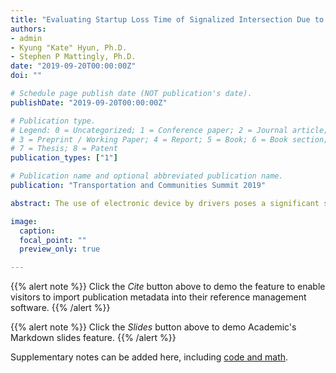 ```yaml
---
title: "Evaluating Startup Loss Time of Signalized Intersection Due to Technology Induced Driving Behavior"
authors:
- admin
- Kyung "Kate" Hyun, Ph.D.
- Stephen P Mattingly, Ph.D.
date: "2019-09-20T00:00:00Z"
doi: ""

# Schedule page publish date (NOT publication's date).
publishDate: "2019-09-20T00:00:00Z"

# Publication type.
# Legend: 0 = Uncategorized; 1 = Conference paper; 2 = Journal article;
# 3 = Preprint / Working Paper; 4 = Report; 5 = Book; 6 = Book section;
# 7 = Thesis; 8 = Patent
publication_types: ["1"]

# Publication name and optional abbreviated publication name.
publication: "Transportation and Communities Summit 2019"

abstract: The use of electronic device by drivers poses a significant safety risk; However, distractions appear likely to impact operations as well as safety. In 2013, the Centers for Disease Control and Prevention (CDC, 2013) reported that about 69% of the total drivers of the United States talk on their cell phone, 31% email or read and send text messages while driving. A 2014 report by the National Highway Traffic Safety Administration (NHTSA) focused on the behavioral factors that contributed to 32,999 highway fatalities and 3.9 million injuries in the US in 2014.  In urban transportation, performance of signalized intersection requires significant attention because it represents the primary source of delay for urban roads. Saturation flow, lost time and the queue length represent the important parameters for the planning, design and control of a signalized intersection.  Distracted driving may cause a vehicle to travel at a lower than expected speed or fail to move when receiving the right-of-way. Failure to response immediately when the signal turns green may have an impact on start-up lost time. At the on-set of green, the perception-reaction time varies from time to time and place to place due to- distracted drivers, psychological factors and other circumstances.  On the other hand, the ideal saturation flow rate is defined as the equivalent hourly rate at which previously queued vehicles can traverse an intersection approach under prevailing condition, assuming that the green signal is available at all times and no lost time are experienced.  But ideally, many sorts of driver distraction impinge on driver and increases startup lost time.  The delays at traffic signals contribute an estimated 5 to 10 percent of all traffic delay. In 2017, in the US alone, congestion cost about $305 billion. Electronic device distraction requires careful exploration to quantify any costs associated with the operational inefficiencies that it introduces. 

image:
  caption: 
  focal_point: ""
  preview_only: true

---
```


{{% alert note %}}
Click the *Cite* button above to demo the feature to enable visitors to import publication metadata into their reference management software.
{{% /alert %}}

{{% alert note %}}
Click the *Slides* button above to demo Academic's Markdown slides feature.
{{% /alert %}}

Supplementary notes can be added here, including [code and math](https://sourcethemes.com/academic/docs/writing-markdown-latex/).
